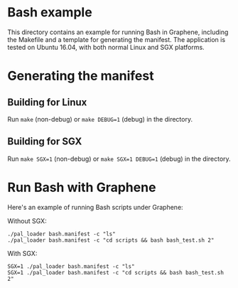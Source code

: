 # Bash example

This directory contains an example for running Bash in Graphene, including
the Makefile and a template for generating the manifest. The application is
tested on Ubuntu 16.04, with both normal Linux and SGX platforms.

# Generating the manifest

## Building for Linux

Run `make` (non-debug) or `make DEBUG=1` (debug) in the directory.

## Building for SGX

Run `make SGX=1` (non-debug) or `make SGX=1 DEBUG=1` (debug) in the directory.

# Run Bash with Graphene

Here's an example of running Bash scripts under Graphene:

Without SGX:
```
./pal_loader bash.manifest -c "ls"
./pal_loader bash.manifest -c "cd scripts && bash bash_test.sh 2"
```

With SGX:
```
SGX=1 ./pal_loader bash.manifest -c "ls"
SGX=1 ./pal_loader bash.manifest -c "cd scripts && bash bash_test.sh 2"
```
